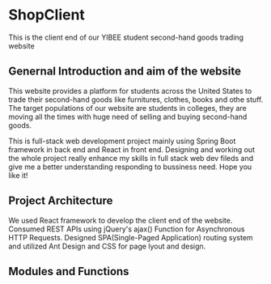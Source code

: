 # ShopClient
This is the client end of our YIBEE student second-hand goods trading website

## Genernal Introduction and aim of the website
This website provides a platform for students across the United States to trade their second-hand goods like furnitures, clothes, books and othe stuff. The target populations of our website are students in colleges, they are moving all the times with huge need of selling and buying second-hand goods.

This is full-stack web development project mainly using Spring Boot framework in back end and React in front end. Designing and working out the whole project really enhance my skills in full stack web dev fileds and give me a better understanding responding to bussiness need. Hope you like it!

## Project Architecture
We used React framework to develop the client end of the website. Consumed REST APIs using jQuery's ajax() Function for Asynchronous HTTP Requests. Designed SPA(Single-Paged Application) routing system and utilized Ant Design and CSS for page lyout and design.

## Modules and Functions

